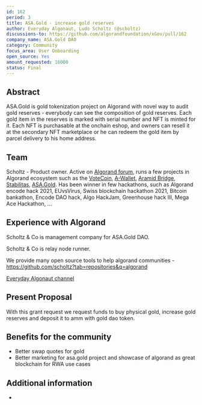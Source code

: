 ```yaml
---
id: 162
period: 3
title: ASA.Gold - increase gold reserves
author: Everyday Algonaut, Ludo Scholtz (@scholtz)
discussions-to: https://github.com/algorandfoundation/xGov/pull/162
company_name: ASA.Gold DAO
category: Community
focus_area: User Onboarding
open_source: Yes
amount_requested: 16000
status: Final
---
```


## Abstract
ASA.Gold is gold tokenization project on Algorand with novel way to audit gold reserves - everybody can see the composition of gold reserves. Each gold item in the reserves is marked with serial number and NFT is minted for it. Each NFT is purchasable at the onchain eshop, and owners can resell it at the secondary NFT marketplace or he can redeem the gold item by parcel delivery to his home address.

## Team
Scholtz - Product owner. Active on <a href="https://forum.algorand.org/u/scholtz/summary">Algorand forum</a>, runs a few projects in Algorand ecosystem such as the <a href="https://www.vote-coin.com">VoteCoin</a>, <a href="https://www.a-wallet.net">A-Wallet</a>, <a href="https://aramid.finance">Aramid Bridge</a>, <a href="https://stabilitas.finance">Stabilitas</a>, <a href="https://www.asa.gold">ASA.Gold</a>. Has been winner in few hackathons, such as Algorand encode hack 2021, EUvsVirus, Swiss blockchain hackathon 2021, Bitcoin bankathon, Encode DAO hack, Algo HackJam, Greenhouse hack III, Mega Ace Hackathon, ...

## Experience with Algorand
Scholtz & Co is management company for ASA.Gold DAO.

Scholtz & Co is relay node runner.

We provide many open source tools to help algorand communities - https://github.com/scholtz?tab=repositories&q=algorand

<a href="https://youtube.com/@EverydayAlgonaut">Everyday Algonaut channel</a>

## Present Proposal
With this grant request we request funds to buy physical gold, increase gold reserves and deposit it to amm with gold dao token.

## Benefits for the community

- Better swap quotes for gold
- Better marketing for asa.gold project and showcase of algorand as great blockchain for RWA use cases

## Additional information

-
